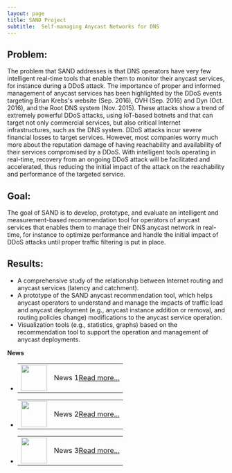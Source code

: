 ```yaml
---
layout: page
title: SAND Project
subtitle:  Self-managing Anycast Networks for DNS
---
```





##  Problem:

The problem that SAND addresses is that DNS operators have very few
intelligent real-time tools that enable them to monitor their anycast
services, for instance during a DDoS attack. The importance of proper
and informed management of anycast services has been highlighted by
the DDoS events targeting Brian Krebs's  website (Sep. 2016), OVH
(Sep. 2016) and Dyn (Oct. 2016), and the Root DNS system (Nov. 2015).
These attacks show a trend of extremely powerful DDoS attacks, using
IoT-based botnets and that can target not only commercial services,
but also critical Internet infrastructures, such as the DNS system.
DDoS attacks incur severe financial losses to target services.
However, most companies worry much more about the reputation damage of
having reachability and availability of their services compromised by
a DDoS. With intelligent tools operating in real-time, recovery from
an ongoing DDoS attack will be facilitated and accelerated, thus
reducing the initial impact of the attack on the reachability and
performance of the targeted service.

## Goal:

The goal of SAND is to develop, prototype, and evaluate an
intelligent and measurement-based recommendation tool for operators of
anycast services that enables them to manage their DNS anycast network
in real-time, for instance to optimize performance and handle the
initial impact of DDoS attacks until proper traffic filtering is put
in place.


## Results:

* A comprehensive study of the relationship between Internet routing and anycast services (latency and catchment). 
* A prototype of the SAND anycast recommendation tool, which helps anycast operators to understand and manage the impacts of traffic load and anycast deployment (e.g., anycast instance addition or removal, and routing policies change) modifications to the anycast service operation.
* Visualization tools (e.g., statistics, graphs) based on the recommendation tool to support the operation and management of anycast deployments.


<div class="panel panel-default">
<div class="panel-heading"> <span class="glyphicon glyphicon-list-alt"></span><b>News</b></div>
<div class="panel-body">
<div class="row">
<div class="col-xs-12">
<ul class="demo">

<li class="news-item">
<table cellpadding="4">
<tr>
<td><span class="glyphicon glyphicon-asterisk"></span> <img src="images/1.png" width="60" class="img-circle" /></td>
<td> News 1<a href="#">Read more...</a></td>
</tr>
</table>
</li>

<li class="news-item">
<table cellpadding="4">
<tr>
<td><img src="images/2.png" width="60" class="img-circle" /></td>
<td> News 2<a href="#">Read more...</a></td>
</tr>
</table>
</li>

<li class="news-item">
<table cellpadding="4">
<tr>
<td><img src="images/3.png" width="60" class="img-circle" /></td>
<td> News 3<a href="#">Read more...</a></td>
</tr>
</table>
</li>


</ul>
</div>
</div>
</div>
<div class="panel-footer"> </div>
</div>


